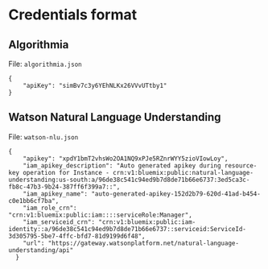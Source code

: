 # Credentials format

## Algorithmia

File: `algorithmia.json`

```
{
    "apiKey": "simBv7c3y6YEhNLKx26VVvUTtby1"
}
```

## Watson Natural Language Understanding

File: `watson-nlu.json`
```
{
    "apikey": "xpdY1bmT2vhsWo2OA1NQ9xPJe5RZnrWYY5zioVIowLoy",
    "iam_apikey_description": "Auto generated apikey during resource-key operation for Instance - crn:v1:bluemix:public:natural-language-understanding:us-south:a/96de38c541c94ed9b7d8de71b66e6737:3ed5ca3c-fb8c-47b3-9b24-387ff6f399a7::",
    "iam_apikey_name": "auto-generated-apikey-152d2b79-620d-41ad-b454-c0e1bb6cf7ba",
    "iam_role_crn": "crn:v1:bluemix:public:iam::::serviceRole:Manager",
    "iam_serviceid_crn": "crn:v1:bluemix:public:iam-identity::a/96de38c541c94ed9b7d8de71b66e6737::serviceid:ServiceId-3d305795-5be7-4ffc-bfd7-81d9199d6f48",
    "url": "https://gateway.watsonplatform.net/natural-language-understanding/api"
  }
  ```